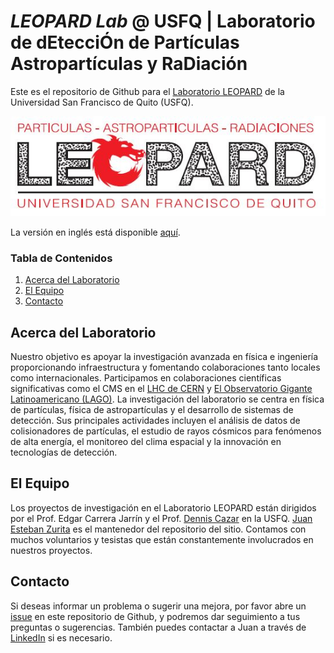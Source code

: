 # *LEOPARD Lab* @ USFQ | Laboratorio de dEtecciÓn de Partículas Astropartículas y RaDiación  

Este es el repositorio de Github para el [Laboratorio LEOPARD](https://www.usfq.edu.ec/es/grupos-de-investigacion/laboratorio-de-deteccion-de-particulas-astroparticulas-y-radiaciones) de la Universidad San Francisco de Quito (USFQ).

![](https://github.com/USFQ-Leopard/.github/blob/main/profile/img/leopard_logo.JPG)

La versión en inglés está disponible [aquí](README.md).


### Tabla de Contenidos
1. [Acerca del Laboratorio](#acerca-del-laboratorio)
2. [El Equipo](#el-equipo)
3. [Contacto](#contacto)


## Acerca del Laboratorio
Nuestro objetivo es apoyar la investigación avanzada en física e ingeniería proporcionando infraestructura y fomentando colaboraciones tanto locales como internacionales. Participamos en colaboraciones científicas significativas como el CMS en el [LHC de CERN](https://home.cern/science/accelerators/large-hadron-collider) y [El Observatorio Gigante Latinoamericano (LAGO)](http://lagoproject.net/index.html). La investigación del laboratorio se centra en física de partículas, física de astropartículas y el desarrollo de sistemas de detección. Sus principales actividades incluyen el análisis de datos de colisionadores de partículas, el estudio de rayos cósmicos para fenómenos de alta energía, el monitoreo del clima espacial y la innovación en tecnologías de detección.

## El Equipo
Los proyectos de investigación en el Laboratorio LEOPARD están dirigidos por el Prof. Edgar Carrera Jarrín y el Prof. [Dennis Cazar](https://github.com/DennisCazar) en la USFQ. [Juan Esteban Zurita](https://github.com/jezur) es el mantenedor del repositorio del sitio. Contamos con muchos voluntarios y tesistas que están constantemente involucrados en nuestros proyectos.

## Contacto
Si deseas informar un problema o sugerir una mejora, por favor abre un [issue](https://github.com/USFQ-Leopard/.github/issues) en este repositorio de Github, y podremos dar seguimiento a tus preguntas o sugerencias. También puedes contactar a Juan a través de [LinkedIn](https://www.linkedin.com/in/jezurita) si es necesario.
